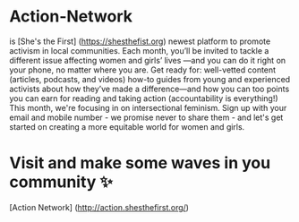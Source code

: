 # Action-Network

is [She's the First] (https://shesthefist.org) newest platform to promote activism in local communities. Each month, you’ll be invited to tackle a different issue affecting women and girls’ lives ―and you can do it right on your phone, no matter where you are.
Get ready for:
well-vetted content (articles, podcasts, and videos) how-to guides from young and experienced activists about how they’ve made a difference―and how you can too points you can earn for reading and taking action (accountability is everything!)
This month, we're focusing in on intersectional feminism. Sign up with your email and mobile number - we promise never to share them - and let's get started on creating a more equitable world for women and girls.

# Visit and make some waves in you community ✨
[Action Network] (http://action.shesthefirst.org/)
